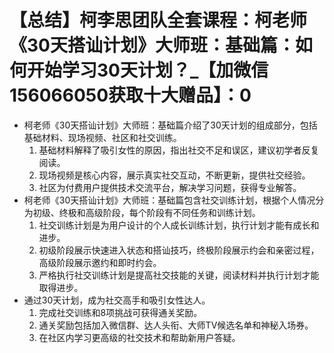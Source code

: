 # 【总结】柯李思团队全套课程：柯老师《30天搭讪计划》大师班：基础篇：如何开始学习30天计划？_【加微信156066050获取十大赠品】：0

-   柯老师《30天搭讪计划》大师班：基础篇介绍了30天计划的组成部分，包括基础材料、现场视频、社区和社交训练。
    1.  基础材料解释了吸引女性的原因，指出社交不足和误区，建议初学者反复阅读。
    2.  现场视频是核心内容，展示真实社交互动，不断更新，提供社交经验。
    3.  社区为付费用户提供技术交流平台，解决学习问题，获得专业解答。
-   柯老师《30天搭讪计划》大师班：基础篇包含社交训练计划，根据个人情况分为初级、终极和高级阶段，每个阶段有不同任务和训练计划。
    1.  社交训练计划是为用户设计的个人成长训练计划，执行计划才能有成长和进步。
    2.  初级阶段展示快速进入状态和搭讪技巧，终极阶段展示约会和亲密过程，高级阶段展示邀约和即时约会。
    3.  严格执行社交训练计划是提高社交技能的关键，阅读材料并执行计划才能取得进步。
-   通过30天计划，成为社交高手和吸引女性达人。
    1.  完成社交训练和8项挑战可获得通关奖励。
    2.  通关奖励包括加入微信群、达人头衔、大师TV候选名单和神秘入场券。
    3.  在社区内学习更高级的社交技术和帮助新用户答疑。